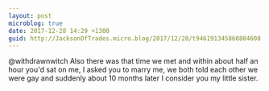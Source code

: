 ```yaml
---
layout: post
microblog: true
date: 2017-12-28 14:29 +1300
guid: http://JacksonOfTrades.micro.blog/2017/12/28/t946191345860804608.html
---
```

@withdrawnwitch Also there was that time we met and within about half an hour you'd sat on me,  I asked you to marry me, we both told each other we were gay and suddenly about 10 months later I consider you my little sister.
